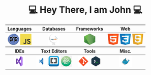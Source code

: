 <div align = "center">

# 💻 Hey There, I am John 💻

  <table align ="center">
    <thead>
    <tr>
      <th>Languages</th>
      <th>Databases</th>
      <th>Frameworks</th>
      <th>Web</th>
    </tr>
    </thead>
    <tbody>
      <tr>
        <td align = "center">
          <img src = "src/php.png" width ="35px" height="35px">
          <img src = "src/js.png" width ="35px" height="35px">
        </td>
        <td  align = "center">
          <img src = "src/mysql.png" width ="35px" height="35px">
        </td>
        <td  align = "center">
          <img src = "src/nodejs.png" width ="35px" height="35px">
        </td>
        <td align = "center">
          <img src = "src/html.png" width ="35px" height="35px">
          <img src = "src/css.png" width ="35px" height="35px">
          <img src = "src/javascript.png" width ="35px" height="35px">
        </td>
      </tr>
    </tbody>
    <thead>
    <tr>
      <th>IDEs</th>
      <th>Text Editors</th>
      <th>Tools</th>
      <th>Misc.</th>
    </tr>
    </thead>
    <tbody>
      <tr>
        <td align = "center">
          <img src = "src/vs.png" width ="35px" height="35px">
        </td>
        <td align = "center">
          <img src = "src/vscode.png" width ="35px" height="35px">
          <img src = "src/brackets.png" width ="35px" height="35px">
          <img src = "src/atom.png" width ="35px" height="35px">
        </td>
        <td  align = "center">
          <img src = "src/git.png" width ="35px" height="35px">
          <img src = "src/terminal.png" width ="35px" height="35px">
        </td>
        <td  align = "center">
          <img src = "src/docker.png" width ="40px" height="36px">
        </td>
      </tr>
    </tbody>
  </table>
<div align = "center">




<!--
**johnazar/johnazar** is a ✨ _special_ ✨ repository because its `README.md` (this file) appears on your GitHub profile.

Here are some ideas to get you started:

- 🔭 I’m currently working on ...
- 🌱 I’m currently learning ...
- 👯 I’m looking to collaborate on ...
- 🤔 I’m looking for help with ...
- 💬 Ask me about ...
- 📫 How to reach me: ...
- 😄 Pronouns: ...
- ⚡ Fun fact: ...
-->

